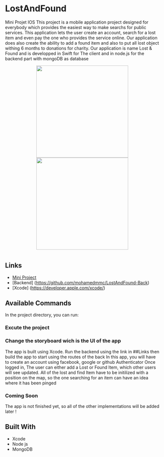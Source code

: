 # LostAndFound
Mini Projet IOS
This project is a mobile application project designed for everybody which provides the easiest way to make searchs for public services.
This application lets the user create an account, search for a lost item and even pay the one who provides the service online. Our application does also create the ability to add a found item and also to put all lost object withing 6 months to donations for charity.
Our application is name Lost & Found and is developped in Swift for The client and in node.js for the backend part with mongoDB as database  
<p align="center">
<img src="https://shiva-engine.com/wp-content/uploads/2017/10/xcode-logo-small.png" width="300" height="300">
<img src="https://upload.wikimedia.org/wikipedia/commons/thumb/f/fa/Apple_logo_black.svg/404px-Apple_logo_black.svg.png" width="300" height="300">
</p>

<h1 align="center"><project-name></h1>

<p align="center"><project-description></p>

## Links

- [Mini Project](https://github.com/mohamedmmc/LostAndFound)
- [Backend] (https://github.com/mohamedmmc/LostAndFound-Back)
- [Xcode] (https://developer.apple.com/xcode/)

## Available Commands

In the project directory, you can run:

### Excute the project
### Change the storyboard wich is the UI of the app

The app is built using Xcode. Run the backend using the link in ##Links then build the app to start using the routes of the back
In this app, you will have to create an account using facebook, google or github Authenticator
Once logged in, The user can either add a Lost or Found Item, which other users will see updated.
All of the lost and find Item have to be initilized with a position on the map, so the one searching for an item can have an idea where it has been pinged
  
### Coming Soon
The app is not finished yet, so all of the other implementations will be added later !


## Built With

- Xcode
- Node js 
- MongoDB
